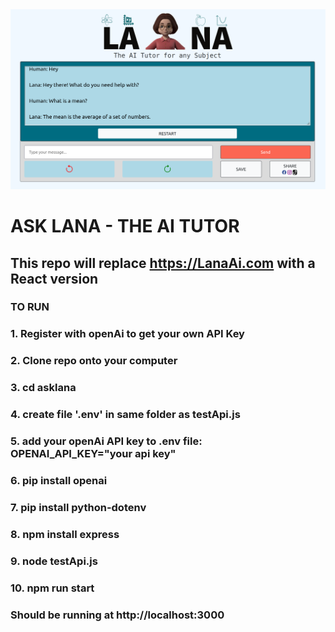 <img src="https://github.com/Clark-Whitehead/asklana/blob/main/lana_ai_tutor.png?raw=true" width="800" alt="sample_output">

# ASK LANA - THE AI TUTOR

## This repo will replace https://LanaAi.com with a React version

### TO RUN

### 1. Register with openAi to get your own API Key

### 2. Clone repo onto your computer

### 3. cd asklana

### 4. create file '.env' in same folder as testApi.js

### 5. add your openAi API key to .env file: OPENAI_API_KEY="your api key"

### 6. pip install openai

### 7. pip install python-dotenv

### 8. npm install express

### 9. node testApi.js

### 10. npm run start

### Should be running at http://localhost:3000
